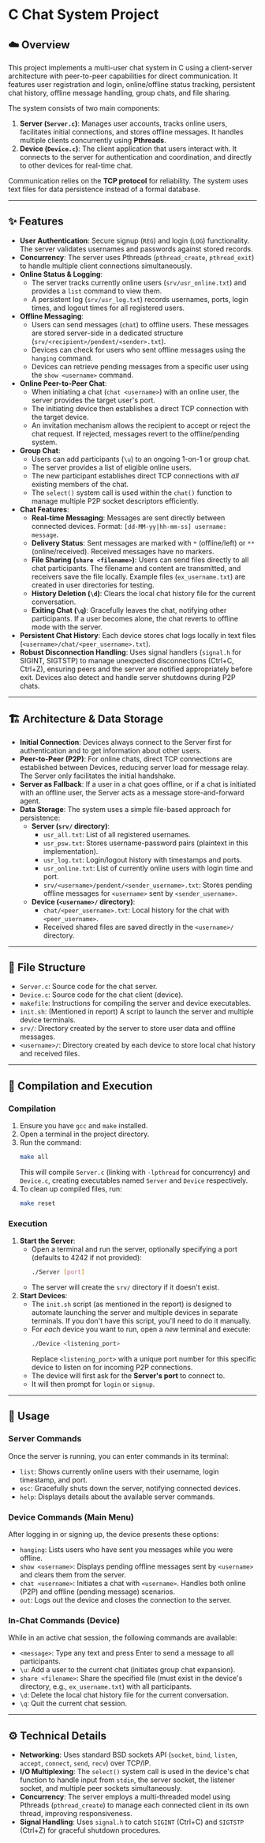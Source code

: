 # C Chat System Project

## ☁️ Overview

This project implements a multi-user chat system in C using a client-server architecture with peer-to-peer capabilities for direct communication. It features user registration and login, online/offline status tracking, persistent chat history, offline message handling, group chats, and file sharing.

The system consists of two main components:
1.  **Server (`Server.c`)**: Manages user accounts, tracks online users, facilitates initial connections, and stores offline messages. It handles multiple clients concurrently using **Pthreads**.
2.  **Device (`Device.c`)**: The client application that users interact with. It connects to the server for authentication and coordination, and directly to other devices for real-time chat.

Communication relies on the **TCP protocol** for reliability. The system uses text files for data persistence instead of a formal database.

---

## ✨ Features

* **User Authentication**: Secure signup (`REG`) and login (`LOG`) functionality. The server validates usernames and passwords against stored records.
* **Concurrency**: The server uses Pthreads (`pthread_create`, `pthread_exit`) to handle multiple client connections simultaneously.
* **Online Status & Logging**:
    * The server tracks currently online users (`srv/usr_online.txt`) and provides a `list` command to view them.
    * A persistent log (`srv/usr_log.txt`) records usernames, ports, login times, and logout times for all registered users.
* **Offline Messaging**:
    * Users can send messages (`chat`) to offline users. These messages are stored server-side in a dedicated structure (`srv/<recipient>/pendent/<sender>.txt`).
    * Devices can check for users who sent offline messages using the `hanging` command.
    * Devices can retrieve pending messages from a specific user using the `show <username>` command.
* **Online Peer-to-Peer Chat**:
    * When initiating a chat (`chat <username>`) with an online user, the server provides the target user's port.
    * The initiating device then establishes a direct TCP connection with the target device.
    * An invitation mechanism allows the recipient to accept or reject the chat request. If rejected, messages revert to the offline/pending system.
* **Group Chat**:
    * Users can add participants (`\u`) to an ongoing 1-on-1 or group chat.
    * The server provides a list of eligible online users.
    * The new participant establishes direct TCP connections with *all* existing members of the chat.
    * The `select()` system call is used within the `chat()` function to manage multiple P2P socket descriptors efficiently.
* **Chat Features**:
    * **Real-time Messaging**: Messages are sent directly between connected devices. Format: `[dd-MM-yy|hh-mm-ss] username: message`.
    * **Delivery Status**: Sent messages are marked with `*` (offline/left) or `**` (online/received). Received messages have no markers.
    * **File Sharing (`share <filename>`)**: Users can send files directly to all chat participants. The filename and content are transmitted, and receivers save the file locally. Example files (`ex_username.txt`) are created in user directories for testing.
    * **History Deletion (`\d`)**: Clears the local chat history file for the current conversation.
    * **Exiting Chat (`\q`)**: Gracefully leaves the chat, notifying other participants. If a user becomes alone, the chat reverts to offline mode with the server.
* **Persistent Chat History**: Each device stores chat logs locally in text files (`<username>/chat/<peer_username>.txt`).
* **Robust Disconnection Handling**: Uses signal handlers (`signal.h` for SIGINT, SIGTSTP) to manage unexpected disconnections (Ctrl+C, Ctrl+Z), ensuring peers and the server are notified appropriately before exit. Devices also detect and handle server shutdowns during P2P chats.

---

## 🏗️ Architecture & Data Storage

* **Initial Connection**: Devices always connect to the Server first for authentication and to get information about other users.
* **Peer-to-Peer (P2P)**: For online chats, direct TCP connections are established between Devices, reducing server load for message relay. The Server only facilitates the initial handshake.
* **Server as Fallback**: If a user in a chat goes offline, or if a chat is initiated with an offline user, the Server acts as a message store-and-forward agent.
* **Data Storage**: The system uses a simple file-based approach for persistence:
    * **Server (`srv/` directory)**:
        * `usr_all.txt`: List of all registered usernames.
        * `usr_psw.txt`: Stores username-password pairs (plaintext in this implementation).
        * `usr_log.txt`: Login/logout history with timestamps and ports.
        * `usr_online.txt`: List of currently online users with login time and port.
        * `srv/<username>/pendent/<sender_username>.txt`: Stores pending offline messages for `<username>` sent by `<sender_username>`.
    * **Device (`<username>/` directory)**:
        * `chat/<peer_username>.txt`: Local history for the chat with `<peer_username>`.
        * Received shared files are saved directly in the `<username>/` directory.

---

## 📁 File Structure

* `Server.c`: Source code for the chat server.
* `Device.c`: Source code for the chat client (device).
* `makefile`: Instructions for compiling the server and device executables.
* `init.sh`: (Mentioned in report) A script to launch the server and multiple device terminals.
* `srv/`: Directory created by the server to store user data and offline messages.
* `<username>/`: Directory created by each device to store local chat history and received files.

---

## 🚀 Compilation and Execution

### Compilation
1.  Ensure you have `gcc` and `make` installed.
2.  Open a terminal in the project directory.
3.  Run the command:
    ```bash
    make all
    ```
    This will compile `Server.c` (linking with `-lpthread` for concurrency) and `Device.c`, creating executables named `Server` and `Device` respectively.
4.  To clean up compiled files, run:
    ```bash
    make reset
    ```
   

### Execution
1.  **Start the Server**:
    * Open a terminal and run the server, optionally specifying a port (defaults to 4242 if not provided):
        ```bash
        ./Server [port]
        ```
    * The server will create the `srv/` directory if it doesn't exist.
2.  **Start Devices**:
    * The `init.sh` script (as mentioned in the report) is designed to automate launching the server and multiple devices in separate terminals. If you don't have this script, you'll need to do it manually.
    * For *each* device you want to run, open a *new* terminal and execute:
        ```bash
        ./Device <listening_port>
        ```
        Replace `<listening_port>` with a unique port number for this specific device to listen on for incoming P2P connections.
    * The device will first ask for the **Server's port** to connect to.
    * It will then prompt for `login` or `signup`.

---

## 🔧 Usage

### Server Commands
Once the server is running, you can enter commands in its terminal:
* `list`: Shows currently online users with their username, login timestamp, and port.
* `esc`: Gracefully shuts down the server, notifying connected devices.
* `help`: Displays details about the available server commands.

### Device Commands (Main Menu)
After logging in or signing up, the device presents these options:
* `hanging`: Lists users who have sent you messages while you were offline.
* `show <username>`: Displays pending offline messages sent by `<username>` and clears them from the server.
* `chat <username>`: Initiates a chat with `<username>`. Handles both online (P2P) and offline (pending message) scenarios.
* `out`: Logs out the device and closes the connection to the server.

### In-Chat Commands (Device)
While in an active chat session, the following commands are available:
* `<message>`: Type any text and press Enter to send a message to all participants.
* `\u`: Add a user to the current chat (initiates group chat expansion).
* `share <filename>`: Share the specified file (must exist in the device's directory, e.g., `ex_username.txt`) with all participants.
* `\d`: Delete the local chat history file for the current conversation.
* `\q`: Quit the current chat session.

---

## ⚙️ Technical Details

* **Networking**: Uses standard BSD sockets API (`socket`, `bind`, `listen`, `accept`, `connect`, `send`, `recv`) over TCP/IP.
* **I/O Multiplexing**: The `select()` system call is used in the device's chat function to handle input from `stdin`, the server socket, the listener socket, and multiple peer sockets simultaneously.
* **Concurrency**: The server employs a multi-threaded model using Pthreads (`pthread_create`) to manage each connected client in its own thread, improving responsiveness.
* **Signal Handling**: Uses `signal.h` to catch `SIGINT` (Ctrl+C) and `SIGTSTP` (Ctrl+Z) for graceful shutdown procedures.
